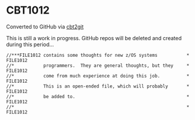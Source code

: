 # CBT1012
Converted to GitHub via [cbt2git](https://github.com/wizardofzos/cbt2git)

This is still a work in progress. GitHub repos will be deleted and created during this period...

```
//***FILE1012 contains some thoughts for new z/OS systems           *   FILE1012
//*           programmers.  They are general thoughts, but they     *   FILE1012
//*           come from much experience at doing this job.          *   FILE1012
//*           This is an open-ended file, which will probably       *   FILE1012
//*           be added to.                                          *   FILE1012
//*                                                                 *   FILE1012
```
